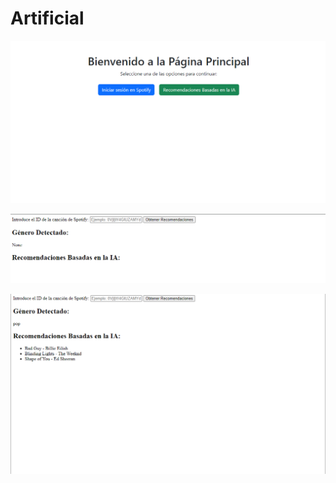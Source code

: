 # Artificial



![](https://github.com/Capi2023/Artificial/blob/main/imagens/Captura%20de%20pantalla%202024-10-03%20125221.png)

![](https://github.com/Capi2023/Artificial/blob/main/imagens/Captura%20de%20pantalla%202024-10-03%20125233.png)

![](https://github.com/Capi2023/Artificial/blob/main/imagens/Captura%20de%20pantalla%202024-10-03%20125249.png)
